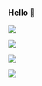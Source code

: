 ###  Hello 👋
<img src="https://readme-typing-svg.herokuapp.com/?lines=Like%20a%20little%20star%20trying%20to%20shine%20!&font=Roboto" />
<p>
<a href="https://blog.csdn.net/weixin_62017112?spm=1000.2115.3001.5343"><img src="https://img.shields.io/static/v1?label=Blog&message=CSDN&color=red"/></a>
</p>

 
![](https://github-readme-stats.vercel.app/api/top-langs/?username=aurorg&theme=dark&layout=compact)

![](https://activity-graph.herokuapp.com/graph?username=aurorg&theme=github)
